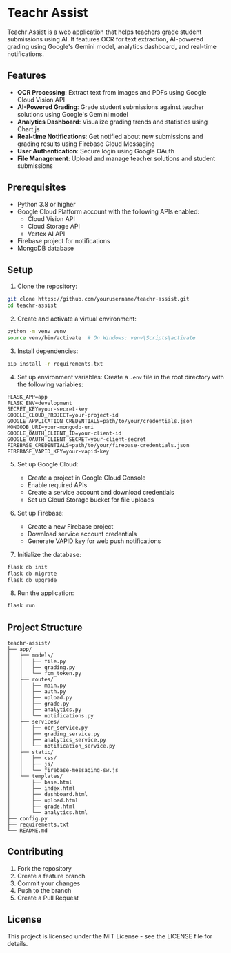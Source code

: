# Teachr Assist

Teachr Assist is a web application that helps teachers grade student submissions using AI. It features OCR for text extraction, AI-powered grading using Google's Gemini model, analytics dashboard, and real-time notifications.

## Features

- **OCR Processing**: Extract text from images and PDFs using Google Cloud Vision API
- **AI-Powered Grading**: Grade student submissions against teacher solutions using Google's Gemini model
- **Analytics Dashboard**: Visualize grading trends and statistics using Chart.js
- **Real-time Notifications**: Get notified about new submissions and grading results using Firebase Cloud Messaging
- **User Authentication**: Secure login using Google OAuth
- **File Management**: Upload and manage teacher solutions and student submissions

## Prerequisites

- Python 3.8 or higher
- Google Cloud Platform account with the following APIs enabled:
  - Cloud Vision API
  - Cloud Storage API
  - Vertex AI API
- Firebase project for notifications
- MongoDB database

## Setup

1. Clone the repository:
```bash
git clone https://github.com/yourusername/teachr-assist.git
cd teachr-assist
```

2. Create and activate a virtual environment:
```bash
python -m venv venv
source venv/bin/activate  # On Windows: venv\Scripts\activate
```

3. Install dependencies:
```bash
pip install -r requirements.txt
```

4. Set up environment variables:
Create a `.env` file in the root directory with the following variables:
```
FLASK_APP=app
FLASK_ENV=development
SECRET_KEY=your-secret-key
GOOGLE_CLOUD_PROJECT=your-project-id
GOOGLE_APPLICATION_CREDENTIALS=path/to/your/credentials.json
MONGODB_URI=your-mongodb-uri
GOOGLE_OAUTH_CLIENT_ID=your-client-id
GOOGLE_OAUTH_CLIENT_SECRET=your-client-secret
FIREBASE_CREDENTIALS=path/to/your/firebase-credentials.json
FIREBASE_VAPID_KEY=your-vapid-key
```

5. Set up Google Cloud:
   - Create a project in Google Cloud Console
   - Enable required APIs
   - Create a service account and download credentials
   - Set up Cloud Storage bucket for file uploads

6. Set up Firebase:
   - Create a new Firebase project
   - Download service account credentials
   - Generate VAPID key for web push notifications

7. Initialize the database:
```bash
flask db init
flask db migrate
flask db upgrade
```

8. Run the application:
```bash
flask run
```

## Project Structure

```
teachr-assist/
├── app/
│   ├── models/
│   │   ├── file.py
│   │   ├── grading.py
│   │   └── fcm_token.py
│   ├── routes/
│   │   ├── main.py
│   │   ├── auth.py
│   │   ├── upload.py
│   │   ├── grade.py
│   │   ├── analytics.py
│   │   └── notifications.py
│   ├── services/
│   │   ├── ocr_service.py
│   │   ├── grading_service.py
│   │   ├── analytics_service.py
│   │   └── notification_service.py
│   ├── static/
│   │   ├── css/
│   │   ├── js/
│   │   └── firebase-messaging-sw.js
│   └── templates/
│       ├── base.html
│       ├── index.html
│       ├── dashboard.html
│       ├── upload.html
│       ├── grade.html
│       └── analytics.html
├── config.py
├── requirements.txt
└── README.md
```

## Contributing

1. Fork the repository
2. Create a feature branch
3. Commit your changes
4. Push to the branch
5. Create a Pull Request

## License

This project is licensed under the MIT License - see the LICENSE file for details. 